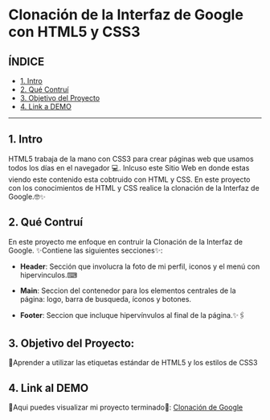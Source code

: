 # Clonación de la Interfaz de Google con HTML5 y CSS3

## **ÍNDICE**

* [1. Intro](#)
* [2. Qué Contruí](#)
* [3. Objetivo del Proyecto](#)
* [4. Link a DEMO](#)

****

## 1. Intro

HTML5 trabaja de la mano con CSS3 para crear páginas web que usamos todos los días en el navegador 💻. Inlcuso este Sitio Web en donde estas viendo este contenido esta cobtruido con HTML y CSS. En este proyecto con los conocimientos de HTML y CSS realice la clonación de la Interfaz de Google.🤓✨

## 2. Qué Contruí

En este proyecto me enfoque en contruir la Clonación de la Interfaz de Google. ✨Contiene las siguientes secciones✨: 

* **Header**: Sección que involucra la foto de mi perfil, iconos y el menú con hipervinculos.⌨

* **Main**: Seccion del contenedor para los elementos centrales de la página: logo, barra de busqueda, íconos y botones.

* **Footer**: Seccion que incluque hipervínvulos al final de la página.✨🖇

## 3. Objetivo del Proyecto:
📌Aprender a utilizar las etiquetas estándar de HTML5 y los estilos de CSS3 

## 4. Link al DEMO

🌹Aqui puedes visualizar mi proyecto terminado🌹: [Clonación de Google](https://snazzy-lamington-7d9adb.netlify.app/)
